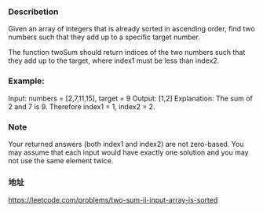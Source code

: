 ### Describetion
Given an array of integers that is already sorted in ascending order, find two numbers such that they add up to a specific target number.

The function twoSum should return indices of the two numbers such that they add up to the target, where index1 must be less than index2.

### Example:
Input: numbers = [2,7,11,15], target = 9
Output: [1,2]
Explanation: The sum of 2 and 7 is 9. Therefore index1 = 1, index2 = 2.
### Note
Your returned answers (both index1 and index2) are not zero-based.
You may assume that each input would have exactly one solution and you may not use the same element twice.

### 地址
https://leetcode.com/problems/two-sum-ii-input-array-is-sorted
